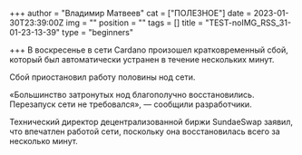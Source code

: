+++
author = "Владимир Матвеев"
cat = ["ПОЛЕЗНОЕ"]
date = 2023-01-30T23:39:00Z
img = ""
position = ""
tags = []
title = "TEST-noIMG_RSS_31-01-23-13-39"
type = "beginners"

+++
В воскресенье в сети Cardano произошел кратковременный сбой, который был автоматически устранен в течение нескольких минут.

Сбой приостановил работу половины нод сети.

«Большинство затронутых нод благополучно восстановились. Перезапуск сети не требовался», — сообщили разработчики.

Технический директор децентрализованной биржи SundaeSwap заявил, что впечатлен работой сети, поскольку она восстановилась всего за несколько минут.